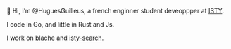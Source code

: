 👋 Hi, I’m @HuguesGuilleus, a french enginner student deveoppper at [ISTY](https://www.isty.uvsq.fr).

I code in Go, and little in Rust and Js.

I work on [blache](https://github.com/HuguesGuilleus/blache) and [isty-search](https://github.com/HuguesGuilleus/isty-search).
